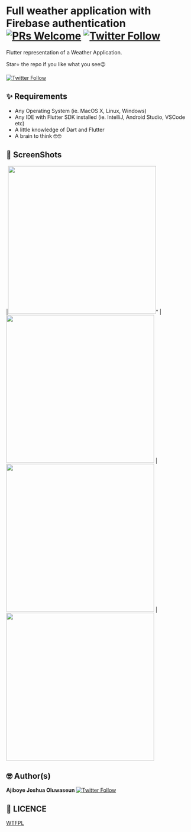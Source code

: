 # Full weather application with Firebase authentication [![PRs Welcome](https://img.shields.io/twitter/follow/localdev_.svg?style=flat-square)](http://makeapullrequest.com) [![Twitter Follow](https://img.shields.io/twitter/follow/localdev_.svg?style=social)](https://twitter.com/localdev_)

Flutter representation of a Weather Application.

Star⭐ the repo if you like what you see😉

[![Twitter Follow](https://img.shields.io/twitter/follow/localdev_.svg?style=social)](https://twitter.com/localdev_)


## ✨ Requirements
* Any Operating System (ie. MacOS X, Linux, Windows)
* Any IDE with Flutter SDK installed (ie. IntelliJ, Android Studio, VSCode etc)
* A little knowledge of Dart and Flutter
* A brain to think 🤓🤓


## 📸 ScreenShots

|<img src="https://i.ibb.co/kHBB5SL/Screenshot-2020-12-16-12-51-57-735-com-example-weather-interview.jpg" width="400">"
|<img src="https://i.ibb.co/5YXTDRY/Screenshot-2020-12-16-12-52-25-512-com-example-weather-interview.jpg" width="400">
|<img src="https://i.ibb.co/1Mfwpb8/Screenshot-2020-12-16-12-52-33-751-com-example-weather-interview.jpg" width="400">
|<img src="https://i.ibb.co/k2k7RyV/Screenshot-2020-12-16-12-52-58-781-com-example-weather-interview.jpg" width="400">

## 🤓 Author(s)
**Ajiboye Joshua Oluwaseun** [![Twitter Follow](https://img.shields.io/twitter/follow/localdev_.svg?style=social)](https://twitter.com/localdev_)


## 🔖 LICENCE
[WTFPL](http://www.wtfpl.net/about/)
